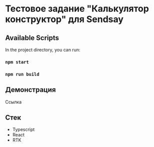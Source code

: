 # Тестовое задание "Калькулятор конструктор" для Sendsay


## Available Scripts

In the project directory, you can run:

### `npm start`

### `npm run build`

## Демонстрация

Ссылка


## Стек

* Typescript
* React
* RTK


